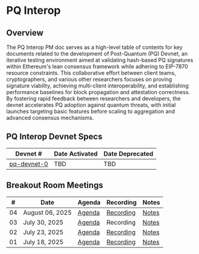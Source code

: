 # PQ Interop

## Overview
The PQ Interop PM doc serves as a high-level table of contents for key documents related to the development of Post-Quantum (PQ) Devnet, an iterative testing environment aimed at validating hash-based PQ signatures within Ethereum's lean consensus framework while adhering to EIP-7870 resource constraints. This collaborative effort between client teams, cryptographers, and various other researchers focuses on proving signature viability, achieving multi-client interoperability, and establishing performance baselines for block propagation and attestation correctness. By fostering rapid feedback between researchers and developers, the devnet accelerates PQ adoption against quantum threats, with initial launches targeting basic features before scaling to aggregation and advanced consensus mechanisms.


## PQ Interop Devnet Specs

| Devnet # | Date Activated | Date Deprecated |
| -- | -- | -- |
| [pq-devnet-0](https://github.com/leanEthereum/pm/pull/4) | TBD | TBD |


## Breakout Room Meetings

| # | Date | Agenda | Recording | Notes |
| -- | --| -- | -- | -- |
| 04 | August 06, 2025 | [Agenda](https://github.com/ethereum/pm/issues/1663) | [Recording](https://youtu.be/WU6y0sZv_i8) | [Notes](meetings/meeting-04.md) |
| 03 | July 30, 2025 | [Agenda](https://github.com/ethereum/pm/issues/1635) | Recording | [Notes](meetings/meeting-03.md) |
| 02 | July 23, 2025 | [Agenda](https://github.com/ethereum/pm/issues/1632) | [Recording](https://youtu.be/yZBlCnXRIEY?si=xaEHakUfO5alg498) | [Notes](meetings/meeting-02.md) |
| 01 | July 18, 2025 | [Agenda](https://github.com/ethereum/pm/issues/1631) | [Recording](https://www.youtube.com/watch?v=AeCY-vabyuY) | [Notes](meetings/meeting-01.md) |
